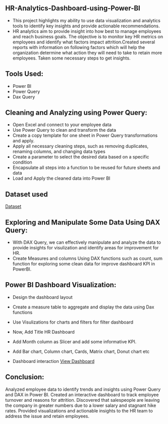 ## HR-Analytics-Dashboard-using-Power-BI
- This project highlights my ability to use data visualization and analytics tools to identify key insights and provide actionable recommendations.
- HR analytics aim to provide insight into how best to manage employees and reach business goals. The objective is to monitor key HR metrics on employees and identify what factors impact attrition.Created several reports with information on following factors which will help the organization determine what action they will need to take to retain more employees. Taken some necessary steps to get insights.

## Tools Used:
- Power BI
- Power Query
- Dax Query

## Cleaning and Analyzing using Power Query:
- Open Excel and connect to your employee data
- Use Power Query to clean and transform the data
- Create a copy template for one sheet in Power Query transformations and apply.
- Apply all necessary cleaning steps, such as removing duplicates, renaming columns, and changing data types
- Create a parameter to select the desired data based on a specific condition
- Encapsulate all steps into a function to be reused for future sheets and data
- Load and Apply the cleaned data into Power BI


## Dataset used
<a href="https://github.com/Divya-ds-123/HR-Analytics-Dashboard-using-Power-BI">Dataset</a>


## Exploring and Manipulate Some Data Using DAX Query:
- With DAX Query, we can effectively manipulate and analyze the data to provide insights for visulization and identify areas for improvement for HR.
- Create Measures and columns Using DAX functions such as count, sum function for exploring some clean data for improve dashboard KPI in PowerBI.

## Power BI Dashboard Visualization:
- Design the dashboard layout
- Create a measure table to aggregate and display the data using Dax functions
- Use Visulizations for charts and filters for filter dashboard
- Now, Add Title HR Dashboard
- Add Month column as Slicer and add some informative KPI.
- Add Bar chart, Column chart, Cards, Matrix chart, Donut chart etc

- Dashboard interaction <a href="https://github.com/Divya-ds-123/HR-Analytics-Dashboard-using-Power-BI/blob/main/Dashboard.JPG">View Dashboard</a>


## Conclusion:
Analyzed employee data to identify trends and insights using Power Query and DAX in Power BI. 
Created an interactive dashboard to track employee turnover and reasons for attrition. Discovered that salespeople are leaving the company in greater numbers due to a 
lower salary and stagnant hike rates. Provided visualizations and actionable insights to the HR team to address the issue and retain employees.




